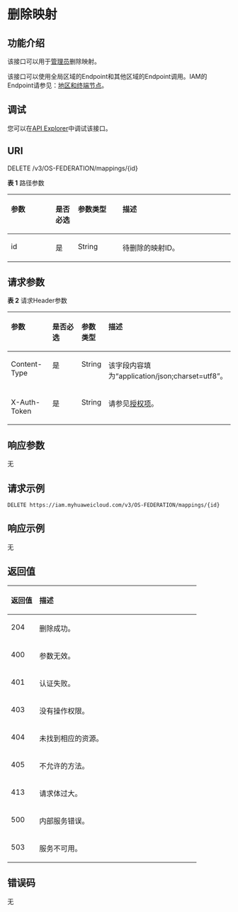 # 删除映射<a name="iam_13_0306"></a>

## 功能介绍<a name="zh-cn_topic_0224276914_section42716625010"></a>

该接口可以用于<u>[管理员](https://support.huaweicloud.com/usermanual-iam/iam_01_0001.html)</u><u></u>删除映射。

该接口可以使用全局区域的Endpoint和其他区域的Endpoint调用。IAM的Endpoint请参见：[地区和终端节点](https://developer.huaweicloud.com/endpoint?IAM)。

## 调试<a name="section048135761418"></a>

您可以在[API Explorer](https://apiexplorer.developer.huaweicloud.com/apiexplorer/doc?product=IAM&api=KeystoneDeleteMapping)中调试该接口。

## URI<a name="zh-cn_topic_0224276914_section5272116205016"></a>

DELETE /v3/OS-FEDERATION/mappings/\{id\}

**表 1**  路径参数

<a name="zh-cn_topic_0224276914_table12273146105016"></a>
<table><thead align="left"><tr id="zh-cn_topic_0224276914_row1127216675013"><th class="cellrowborder" valign="top" width="20%" id="mcps1.2.5.1.1"><p id="zh-cn_topic_0224276914_p18273206185010"><a name="zh-cn_topic_0224276914_p18273206185010"></a><a name="zh-cn_topic_0224276914_p18273206185010"></a>参数</p>
</th>
<th class="cellrowborder" valign="top" width="10%" id="mcps1.2.5.1.2"><p id="zh-cn_topic_0224276914_p182731969508"><a name="zh-cn_topic_0224276914_p182731969508"></a><a name="zh-cn_topic_0224276914_p182731969508"></a>是否必选</p>
</th>
<th class="cellrowborder" valign="top" width="20%" id="mcps1.2.5.1.3"><p id="zh-cn_topic_0224276914_p52738617502"><a name="zh-cn_topic_0224276914_p52738617502"></a><a name="zh-cn_topic_0224276914_p52738617502"></a>参数类型</p>
</th>
<th class="cellrowborder" valign="top" width="50%" id="mcps1.2.5.1.4"><p id="zh-cn_topic_0224276914_p18273116155010"><a name="zh-cn_topic_0224276914_p18273116155010"></a><a name="zh-cn_topic_0224276914_p18273116155010"></a>描述</p>
</th>
</tr>
</thead>
<tbody><tr id="zh-cn_topic_0224276914_row1427217655020"><td class="cellrowborder" valign="top" width="20%" headers="mcps1.2.5.1.1 "><p id="zh-cn_topic_0224276914_p827417675012"><a name="zh-cn_topic_0224276914_p827417675012"></a><a name="zh-cn_topic_0224276914_p827417675012"></a>id</p>
</td>
<td class="cellrowborder" valign="top" width="10%" headers="mcps1.2.5.1.2 "><p id="zh-cn_topic_0224276914_p18274963503"><a name="zh-cn_topic_0224276914_p18274963503"></a><a name="zh-cn_topic_0224276914_p18274963503"></a>是</p>
</td>
<td class="cellrowborder" valign="top" width="20%" headers="mcps1.2.5.1.3 "><p id="zh-cn_topic_0224276914_p12745635017"><a name="zh-cn_topic_0224276914_p12745635017"></a><a name="zh-cn_topic_0224276914_p12745635017"></a>String</p>
</td>
<td class="cellrowborder" valign="top" width="50%" headers="mcps1.2.5.1.4 "><p id="zh-cn_topic_0224276914_p927446125011"><a name="zh-cn_topic_0224276914_p927446125011"></a><a name="zh-cn_topic_0224276914_p927446125011"></a>待删除的映射ID。</p>
</td>
</tr>
</tbody>
</table>

## 请求参数<a name="zh-cn_topic_0224276914_section427410695011"></a>

**表 2**  请求Header参数

<a name="zh-cn_topic_0224276914_HeaderParameter"></a>
<table><thead align="left"><tr id="zh-cn_topic_0224276914_row1727512615508"><th class="cellrowborder" valign="top" width="20%" id="mcps1.2.5.1.1"><p id="zh-cn_topic_0224276914_p7275363505"><a name="zh-cn_topic_0224276914_p7275363505"></a><a name="zh-cn_topic_0224276914_p7275363505"></a>参数</p>
</th>
<th class="cellrowborder" valign="top" width="20%" id="mcps1.2.5.1.2"><p id="zh-cn_topic_0224276914_p122766618503"><a name="zh-cn_topic_0224276914_p122766618503"></a><a name="zh-cn_topic_0224276914_p122766618503"></a>是否必选</p>
</th>
<th class="cellrowborder" valign="top" width="10%" id="mcps1.2.5.1.3"><p id="zh-cn_topic_0224276914_p22769616505"><a name="zh-cn_topic_0224276914_p22769616505"></a><a name="zh-cn_topic_0224276914_p22769616505"></a>参数类型</p>
</th>
<th class="cellrowborder" valign="top" width="50%" id="mcps1.2.5.1.4"><p id="zh-cn_topic_0224276914_p227686145013"><a name="zh-cn_topic_0224276914_p227686145013"></a><a name="zh-cn_topic_0224276914_p227686145013"></a>描述</p>
</th>
</tr>
</thead>
<tbody><tr id="zh-cn_topic_0224276914_row627516125012"><td class="cellrowborder" valign="top" width="20%" headers="mcps1.2.5.1.1 "><p id="zh-cn_topic_0224276914_p92761360501"><a name="zh-cn_topic_0224276914_p92761360501"></a><a name="zh-cn_topic_0224276914_p92761360501"></a>Content-Type</p>
</td>
<td class="cellrowborder" valign="top" width="20%" headers="mcps1.2.5.1.2 "><p id="zh-cn_topic_0224276914_p132762685010"><a name="zh-cn_topic_0224276914_p132762685010"></a><a name="zh-cn_topic_0224276914_p132762685010"></a>是</p>
</td>
<td class="cellrowborder" valign="top" width="10%" headers="mcps1.2.5.1.3 "><p id="zh-cn_topic_0224276914_p42761616501"><a name="zh-cn_topic_0224276914_p42761616501"></a><a name="zh-cn_topic_0224276914_p42761616501"></a>String</p>
</td>
<td class="cellrowborder" valign="top" width="50%" headers="mcps1.2.5.1.4 "><p id="zh-cn_topic_0224276914_p14277261506"><a name="zh-cn_topic_0224276914_p14277261506"></a><a name="zh-cn_topic_0224276914_p14277261506"></a>该字段内容填为“application/json;charset=utf8”。</p>
</td>
</tr>
<tr id="zh-cn_topic_0224276914_row627518675017"><td class="cellrowborder" valign="top" width="20%" headers="mcps1.2.5.1.1 "><p id="zh-cn_topic_0224276914_p1627786185011"><a name="zh-cn_topic_0224276914_p1627786185011"></a><a name="zh-cn_topic_0224276914_p1627786185011"></a>X-Auth-Token</p>
</td>
<td class="cellrowborder" valign="top" width="20%" headers="mcps1.2.5.1.2 "><p id="zh-cn_topic_0224276914_p027913635015"><a name="zh-cn_topic_0224276914_p027913635015"></a><a name="zh-cn_topic_0224276914_p027913635015"></a>是</p>
</td>
<td class="cellrowborder" valign="top" width="10%" headers="mcps1.2.5.1.3 "><p id="zh-cn_topic_0224276914_p5279186165014"><a name="zh-cn_topic_0224276914_p5279186165014"></a><a name="zh-cn_topic_0224276914_p5279186165014"></a>String</p>
</td>
<td class="cellrowborder" valign="top" width="50%" headers="mcps1.2.5.1.4 "><p id="zh-cn_topic_0224276914_p8279269500"><a name="zh-cn_topic_0224276914_p8279269500"></a><a name="zh-cn_topic_0224276914_p8279269500"></a>请参见<a href="授权项.md">授权项</a>。</p>
</td>
</tr>
</tbody>
</table>

## 响应参数<a name="zh-cn_topic_0224276914_section12280166125013"></a>

无

## 请求示例<a name="zh-cn_topic_0224276914_section028076105010"></a>

```
DELETE https://iam.myhuaweicloud.com/v3/OS-FEDERATION/mappings/{id}
```

## 响应示例<a name="zh-cn_topic_0224276914_section1328016613505"></a>

无

## 返回值<a name="zh-cn_topic_0224276914_section102819615505"></a>

<a name="zh-cn_topic_0224276914_table4319"></a>
<table><thead align="left"><tr id="zh-cn_topic_0224276914_row18281136175015"><th class="cellrowborder" valign="top" width="15%" id="mcps1.1.3.1.1"><p id="zh-cn_topic_0224276914_p4282964507"><a name="zh-cn_topic_0224276914_p4282964507"></a><a name="zh-cn_topic_0224276914_p4282964507"></a>返回值</p>
</th>
<th class="cellrowborder" valign="top" width="85%" id="mcps1.1.3.1.2"><p id="zh-cn_topic_0224276914_p1128211620501"><a name="zh-cn_topic_0224276914_p1128211620501"></a><a name="zh-cn_topic_0224276914_p1128211620501"></a>描述</p>
</th>
</tr>
</thead>
<tbody><tr id="zh-cn_topic_0224276914_row16282568500"><td class="cellrowborder" valign="top" width="15%" headers="mcps1.1.3.1.1 "><p id="zh-cn_topic_0224276914_p162828619509"><a name="zh-cn_topic_0224276914_p162828619509"></a><a name="zh-cn_topic_0224276914_p162828619509"></a>204</p>
</td>
<td class="cellrowborder" valign="top" width="85%" headers="mcps1.1.3.1.2 "><p id="zh-cn_topic_0224276914_p142835625017"><a name="zh-cn_topic_0224276914_p142835625017"></a><a name="zh-cn_topic_0224276914_p142835625017"></a>删除成功。</p>
</td>
</tr>
<tr id="zh-cn_topic_0224276914_row172829685011"><td class="cellrowborder" valign="top" width="15%" headers="mcps1.1.3.1.1 "><p id="zh-cn_topic_0224276914_p102831167502"><a name="zh-cn_topic_0224276914_p102831167502"></a><a name="zh-cn_topic_0224276914_p102831167502"></a>400</p>
</td>
<td class="cellrowborder" valign="top" width="85%" headers="mcps1.1.3.1.2 "><p id="zh-cn_topic_0224276914_p162832625012"><a name="zh-cn_topic_0224276914_p162832625012"></a><a name="zh-cn_topic_0224276914_p162832625012"></a>参数无效。</p>
</td>
</tr>
<tr id="zh-cn_topic_0224276914_row162821766503"><td class="cellrowborder" valign="top" width="15%" headers="mcps1.1.3.1.1 "><p id="zh-cn_topic_0224276914_p152831761502"><a name="zh-cn_topic_0224276914_p152831761502"></a><a name="zh-cn_topic_0224276914_p152831761502"></a>401</p>
</td>
<td class="cellrowborder" valign="top" width="85%" headers="mcps1.1.3.1.2 "><p id="zh-cn_topic_0224276914_p172841061508"><a name="zh-cn_topic_0224276914_p172841061508"></a><a name="zh-cn_topic_0224276914_p172841061508"></a>认证失败。</p>
</td>
</tr>
<tr id="zh-cn_topic_0224276914_row228214675019"><td class="cellrowborder" valign="top" width="15%" headers="mcps1.1.3.1.1 "><p id="zh-cn_topic_0224276914_p142841615509"><a name="zh-cn_topic_0224276914_p142841615509"></a><a name="zh-cn_topic_0224276914_p142841615509"></a>403</p>
</td>
<td class="cellrowborder" valign="top" width="85%" headers="mcps1.1.3.1.2 "><p id="zh-cn_topic_0224276914_p13284116115017"><a name="zh-cn_topic_0224276914_p13284116115017"></a><a name="zh-cn_topic_0224276914_p13284116115017"></a>没有操作权限。</p>
</td>
</tr>
<tr id="zh-cn_topic_0224276914_row1028286115015"><td class="cellrowborder" valign="top" width="15%" headers="mcps1.1.3.1.1 "><p id="zh-cn_topic_0224276914_p1428556155017"><a name="zh-cn_topic_0224276914_p1428556155017"></a><a name="zh-cn_topic_0224276914_p1428556155017"></a>404</p>
</td>
<td class="cellrowborder" valign="top" width="85%" headers="mcps1.1.3.1.2 "><p id="zh-cn_topic_0224276914_p182851685019"><a name="zh-cn_topic_0224276914_p182851685019"></a><a name="zh-cn_topic_0224276914_p182851685019"></a>未找到相应的资源。</p>
</td>
</tr>
<tr id="zh-cn_topic_0224276914_row102829655019"><td class="cellrowborder" valign="top" width="15%" headers="mcps1.1.3.1.1 "><p id="zh-cn_topic_0224276914_p428626105014"><a name="zh-cn_topic_0224276914_p428626105014"></a><a name="zh-cn_topic_0224276914_p428626105014"></a>405</p>
</td>
<td class="cellrowborder" valign="top" width="85%" headers="mcps1.1.3.1.2 "><p id="zh-cn_topic_0224276914_p12865675016"><a name="zh-cn_topic_0224276914_p12865675016"></a><a name="zh-cn_topic_0224276914_p12865675016"></a>不允许的方法。</p>
</td>
</tr>
<tr id="zh-cn_topic_0224276914_row1328266195013"><td class="cellrowborder" valign="top" width="15%" headers="mcps1.1.3.1.1 "><p id="zh-cn_topic_0224276914_p1928617685011"><a name="zh-cn_topic_0224276914_p1928617685011"></a><a name="zh-cn_topic_0224276914_p1928617685011"></a>413</p>
</td>
<td class="cellrowborder" valign="top" width="85%" headers="mcps1.1.3.1.2 "><p id="zh-cn_topic_0224276914_p9287196105013"><a name="zh-cn_topic_0224276914_p9287196105013"></a><a name="zh-cn_topic_0224276914_p9287196105013"></a>请求体过大。</p>
</td>
</tr>
<tr id="zh-cn_topic_0224276914_row8282156195013"><td class="cellrowborder" valign="top" width="15%" headers="mcps1.1.3.1.1 "><p id="zh-cn_topic_0224276914_p52875615501"><a name="zh-cn_topic_0224276914_p52875615501"></a><a name="zh-cn_topic_0224276914_p52875615501"></a>500</p>
</td>
<td class="cellrowborder" valign="top" width="85%" headers="mcps1.1.3.1.2 "><p id="zh-cn_topic_0224276914_p7287266505"><a name="zh-cn_topic_0224276914_p7287266505"></a><a name="zh-cn_topic_0224276914_p7287266505"></a>内部服务错误。</p>
</td>
</tr>
<tr id="zh-cn_topic_0224276914_row1528216613504"><td class="cellrowborder" valign="top" width="15%" headers="mcps1.1.3.1.1 "><p id="zh-cn_topic_0224276914_p1428817615504"><a name="zh-cn_topic_0224276914_p1428817615504"></a><a name="zh-cn_topic_0224276914_p1428817615504"></a>503</p>
</td>
<td class="cellrowborder" valign="top" width="85%" headers="mcps1.1.3.1.2 "><p id="zh-cn_topic_0224276914_p20288196145014"><a name="zh-cn_topic_0224276914_p20288196145014"></a><a name="zh-cn_topic_0224276914_p20288196145014"></a>服务不可用。</p>
</td>
</tr>
</tbody>
</table>

## 错误码<a name="zh-cn_topic_0224276914_section192881635014"></a>

无

